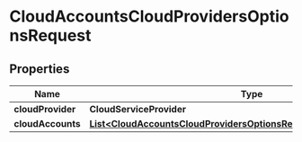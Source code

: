 

# CloudAccountsCloudProvidersOptionsRequest


## Properties

| Name | Type | Description | Notes |
|------------ | ------------- | ------------- | -------------|
|**cloudProvider** | **CloudServiceProvider** |  |  |
|**cloudAccounts** | [**List&lt;CloudAccountsCloudProvidersOptionsRequestCloudAccountsInner&gt;**](CloudAccountsCloudProvidersOptionsRequestCloudAccountsInner.md) |  |  |



